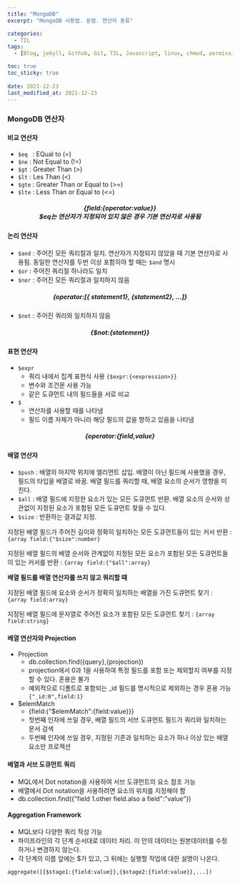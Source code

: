 ```yaml
---
title: "MongoDB"
excerpt: "MongoDB 사용법. 문법. 연산자 종류"

categories:
  - TIL
tags:
  - [Blog, jekyll, Github, Git, TIL, Javascript, linux, chmod, permission, node.js, 노드js, 자바스크립트, 백엔드, 데이터베이스, 몽고디비, MongoDB, database, 몽고DB 연산자, 몽고디비 사용]

toc: true
toc_sticky: true
 
date: 2021-12-23
last_modified_at: 2021-12-23
---
```

### MongoDB 연산자
#### 비교 연산자
* `$eq ` : EQual to (=)
* `$ne` : Not Equal to (!=)
* `$gt` : Greater Than (>)
* `$lt` : Les Than (<)
* `$gte` : Greater Than or Equal to (>=)
* `$lte` : Less Than or Equal to (<=)

##### <center>**{field:{operator:value}}**<br>$eq는 연산자가 지정되어 있지 않은 경우 기본 연산자로 사용됨</center>

#### 논리 연산자
* `$and` : 주어진 모든 쿼리절과 일치. 연산자가 지정되지 않았을 때 기본 연산자로 사용됨. 동일한 연산자를 두번 이상 포함히야 할 때는 `$and` 명시
* `$or` : 주어진 쿼리절 하나라도 일치
* `$nor` : 주어진 모든 쿼리절과 일치하지 않음
##### <center>**{operator:[{ statement1}, {statement2}, ...]}**</center>
* `$not` : 주어진 쿼리와 일치하지 않음
##### <center>**{$not:{statement}}**</center>

#### 표현 연산자
* `$expr` 
  * 쿼리 내에서 집계 표현식 사용 `{$expr:{<expression>}}`
  * 변수와 조건문 사용 가능
  * 같은 도큐먼트 내의 필드들을 서로 비교
* `$`
  * 연산자를 사용할 때를 나타냄
  * 필드 이름 자체가 아니라 해당 필드의 값을 향하고 있음을 나타냄
##### <center>**{operator:{field,value}**</center>

#### 배열 연산자
* `$push` : 배열의 마지막 위치에 엘리먼트 삽입. 배열이 아닌 필드에 사용했을 경우, 필드의 타입을 배열로 바꿈. 배열 필드를 쿼리할 때, 배열 요소의 순서가 영향을 미친다.
* `$all` : 배열 필드에 지정한 요소가 있는 모든 도큐먼트 반환. 배열 요소의 순서와 상관없이 지정된 요소가 포함된 모든 도큐먼트 찾을 수 있다.
* `$size` : 반환하는 결과값 지정.

지정된 배열 필드가 주어진 길이와 정확히 일치하는 모든 도큐먼트들이 있는 커서 반환 : `{array field:{"$size":number}`

지정된 배열 필드의 배열 순서와 관계없이 지정된 모든 요소가 포함된 모든 도큐먼트들이 있는 커서를 반환 : `{array field:{"$all":array}`

**배열 필드를 배열 연산자를 쓰지 않고 쿼리할 때**

지정된 배열 필드에 요소와 순서가 정확히 일치하는 배열을 가진 도큐먼트 찾기 : `{array field:array}`

지정된 배열 필드에 문자열로 주어진 요소가 포함된 모든 도큐먼트 찾기 : `{array field:string}`

#### 베열 연산자와 Projection
* Projection
  * db.collection.find({query},{projection})
  * projection에서 0과 1을 사용하여 특정 필드를 포함 또는 제외할지 여부를 지정할 수 있다. 혼용은 불가
  * 예외적으로 디폴트로 포함되는 _id 필드를 명시적으로 제외하는 경우 혼용 가능 `{"_id:0",field:1}`
* $elemMatch
  * {field:{"$elemMatch":{field:value}}}
  * 첫번째 인자에 쓰일 경우, 배열 필드의 서브 도큐먼트 필드가 쿼리와 일치하는 문서 검색
  * 두번째 인자에 쓰일 경우, 지정된 기준과 일치하는 요소가 하나 이상 있는 배열 요소만 프로젝션

#### 배열과 서브 도큐먼트 쿼리
* MQL에서 Dot notation을 사용하여 서브 도큐먼트의 요소 참조 가능
* 배열에서 Dot notation을 사용하려면 요소의 위치를 지정해야 함
* db.collection.find({"field 1.other field.also a field":"value"})

#### Aggregation Framework
* MQL보다 다양한 쿼리 작성 가능
* 파이프라인의 각 단계 순서대로 데이터 처리. 이 안의 데이터는 원본데이터를 수정하거나 변경하지 않는다.
* 각 단계의 이름 앞에는 $가 있고, 그 뒤에는 실행할 작업에 대한 설명이 나온다.

`aggregate([{$stage1:{field:value}},{$stage2:{field:value}},...])`

